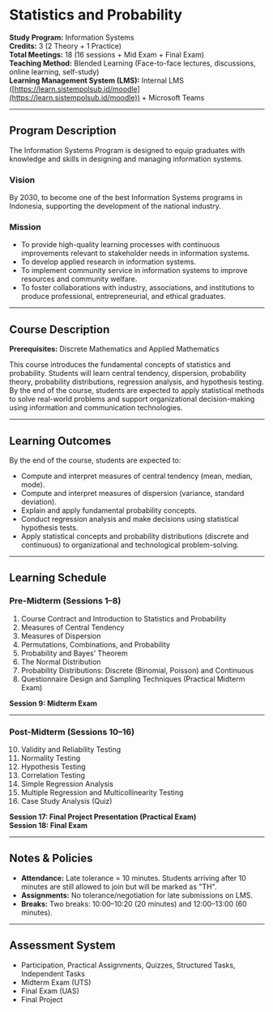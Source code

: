 # Statistics and Probability

**Study Program:** Information Systems  
**Credits:** 3 (2 Theory + 1 Practice)  
**Total Meetings:** 18 (16 sessions + Mid Exam + Final Exam)  
**Teaching Method:** Blended Learning (Face-to-face lectures, discussions, online learning, self-study)  
**Learning Management System (LMS):** Internal LMS ([https://learn.sistempolsub.id/moodle](https://learn.sistempolsub.id/moodle)) + Microsoft Teams  

---

## Program Description
The Information Systems Program is designed to equip graduates with knowledge and skills in designing and managing information systems.

### Vision
By 2030, to become one of the best Information Systems programs in Indonesia, supporting the development of the national industry.

### Mission
- To provide high-quality learning processes with continuous improvements relevant to stakeholder needs in information systems.  
- To develop applied research in information systems.  
- To implement community service in information systems to improve resources and community welfare.  
- To foster collaborations with industry, associations, and institutions to produce professional, entrepreneurial, and ethical graduates.  

---

## Course Description
**Prerequisites:** Discrete Mathematics and Applied Mathematics  

This course introduces the fundamental concepts of statistics and probability. Students will learn central tendency, dispersion, probability theory, probability distributions, regression analysis, and hypothesis testing. By the end of the course, students are expected to apply statistical methods to solve real-world problems and support organizational decision-making using information and communication technologies.  

---

## Learning Outcomes
By the end of the course, students are expected to:  
- Compute and interpret measures of central tendency (mean, median, mode).  
- Compute and interpret measures of dispersion (variance, standard deviation).  
- Explain and apply fundamental probability concepts.  
- Conduct regression analysis and make decisions using statistical hypothesis tests.  
- Apply statistical concepts and probability distributions (discrete and continuous) to organizational and technological problem-solving.  

---

## Learning Schedule

### Pre-Midterm (Sessions 1–8)
1. Course Contract and Introduction to Statistics and Probability  
2. Measures of Central Tendency  
3. Measures of Dispersion  
4. Permutations, Combinations, and Probability  
5. Probability and Bayes’ Theorem  
6. The Normal Distribution  
7. Probability Distributions: Discrete (Binomial, Poisson) and Continuous  
8. Questionnaire Design and Sampling Techniques (Practical Midterm Exam)  

**Session 9: Midterm Exam**

---

### Post-Midterm (Sessions 10–16)
10. Validity and Reliability Testing  
11. Normality Testing  
12. Hypothesis Testing  
13. Correlation Testing  
14. Simple Regression Analysis  
15. Multiple Regression and Multicollinearity Testing  
16. Case Study Analysis (Quiz)  

**Session 17: Final Project Presentation (Practical Exam)**  
**Session 18: Final Exam**

---

## Notes & Policies
- **Attendance:** Late tolerance = 10 minutes. Students arriving after 10 minutes are still allowed to join but will be marked as "TH".  
- **Assignments:** No tolerance/negotiation for late submissions on LMS.  
- **Breaks:** Two breaks: 10:00–10:20 (20 minutes) and 12:00–13:00 (60 minutes).  

---

## Assessment System
- Participation, Practical Assignments, Quizzes, Structured Tasks, Independent Tasks 
- Midterm Exam (UTS)  
- Final Exam (UAS) 
- Final Project 
